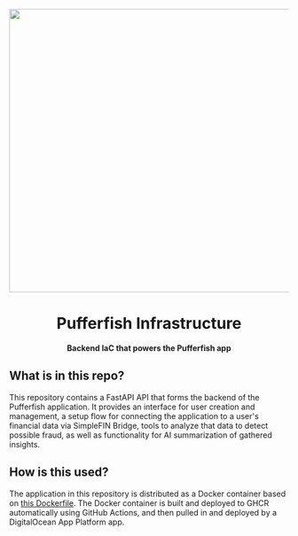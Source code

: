 <p align="center">
  <img src="https://github.com/user-attachments/assets/b336b7d7-df3c-401d-bd56-eaac242d2836" width="512">
  <h1 align="center">Pufferfish Infrastructure</h1>
</p>

<p align="center"><b>Backend IaC that powers the Pufferfish app</b></p>

## What is in this repo?

This repository contains a FastAPI API that forms the backend of the Pufferfish application. It provides an interface for user creation and management, a setup flow for connecting the application to a user's financial data via SimpleFIN Bridge, tools to analyze that data to detect possible fraud, as well as functionality for AI summarization of gathered insights.

## How is this used?

The application in this repository is distributed as a Docker container based on [this Dockerfile](https://github.com/pufferfish-app/api/blob/main/Dockerfile). The Docker container is built and deployed to GHCR automatically using GitHub Actions, and then pulled in and deployed by a DigitalOcean App Platform app.
